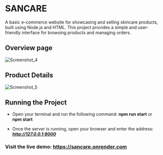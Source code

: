 # SANCARE
A basic e-commerce website for showcasing and selling skincare products, built using Node.js and HTML. This project provides a simple and user-friendly interface for browsing products and managing orders.

## Overview page

![Screenshot_4](https://github.com/user-attachments/assets/c1c24901-c156-40c9-965f-8c9c42b49257)


## Product Details

![Screenshot_5](https://github.com/user-attachments/assets/27379604-febc-48b7-af3d-9b46c0a8c082)


## Running the Project
- Open your terminal and run the following command:
**npm run start** or
**npm start**

+ Once the server is running, open your browser and enter the address:
**_http://127.0.0.1:8000_**

### Visit the live demo: https://sancare.onrender.com
